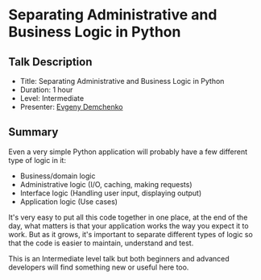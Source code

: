 # Separating Administrative and Business Logic in Python

## Talk Description

* Title: Separating Administrative and Business Logic in Python
* Duration: 1 hour
* Level: Intermediate
* Presenter: [Evgeny Demchenko](https://twitter.com/littlepea12)

## Summary

Even a very simple Python application will probably have a few different type of logic in it:
 
* Business/domain logic
* Administrative logic (I/O, caching, making requests)
* Interface logic (Handling user input, displaying output)
* Application logic (Use cases)

It's very easy to put all this code together in one place, at the end of the day, 
what matters is that your application works the way you expect it to work.
But as it grows, it's important to separate different types of logic 
so that the code is easier to maintain, understand and test. 
 
This is an Intermediate level talk but both beginners and advanced developers will find something new or useful here too.

